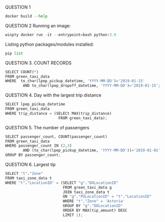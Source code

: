 QUESTION 1
```python
docker build --help 
```

QUESTION 2
Running an image:

```python
winpty docker run -it --entrypoint=bash python:3.9 
```

Listing python packages/modules installed:

```python
pip list 
```

QUESTION 3. COUNT RECORDS
```python
SELECT COUNT(*)
FROM green_taxi_data
WHERE  to_char(lpep_pickup_datetime, 'YYYY-MM-DD')='2019-01-15' 
        AND to_char(lpep_dropoff_datetime, 'YYYY-MM-DD')='2019-01-15';
```

QUESTION 4. Day with the largest trip distance

```python
SELECT lpep_pickup_datetime
FROM green_taxi_data
WHERE trip_distance = (SELECt MAX(trip_distance) 
                        FROM green_taxi_data); 
```


QUESTION 5. The number of passengers

```python
SELECT passenger_count, COUNT(passenger_count)
FROM green_taxi_data
WHERE passenger_count IN (2,3) 
		AND (to_char(lpep_pickup_datetime, 'YYYY-MM-DD'))='2019-01-01'
GROUP BY passenger_count;

```

QUESTION 6. Largest tip


```python
SELECT "t"."Zone"
FROM taxi_zone_data t
WHERE "t"."LocationID" = (SELECT "g"."DOLocationID"
						  FROM green_taxi_data g
						  JOIN taxi_zone_data t
						  ON "g"."PULocationID" = "t"."LocationID"
						  WHERE "t"."Zone" = 'Astoria'
						  GROUP BY "g"."DOLocationID"
						  ORDER BY MAX(tip_amount) DESC
						  LIMIT 1);
```